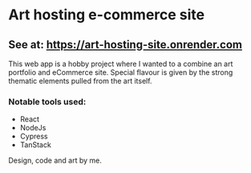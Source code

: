 # Art hosting e-commerce site
## See at: https://art-hosting-site.onrender.com

This web app is a hobby project where I wanted to a combine an art portfolio and eCommerce site.
Special flavour is given by the strong thematic elements pulled from the art itself.

### Notable tools used: 
- React
- NodeJs
- Cypress
- TanStack

Design, code and art by me.
